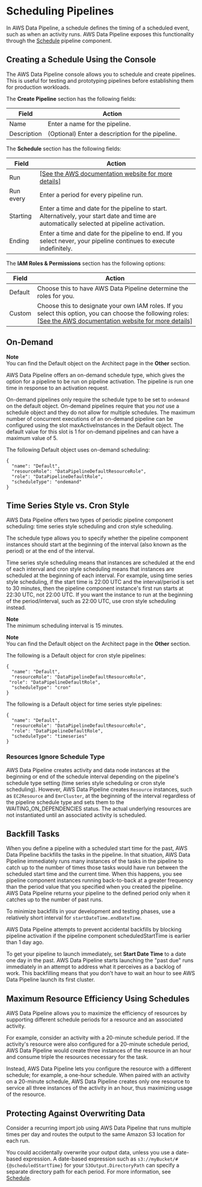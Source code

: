 # Scheduling Pipelines<a name="dp-concepts-schedules"></a>

In AWS Data Pipeline, a schedule defines the timing of a scheduled event, such as when an activity runs\. AWS Data Pipeline exposes this functionality through the [Schedule](dp-object-schedule.md) pipeline component\. 

## Creating a Schedule Using the Console<a name="dp-concepts-creating-schedule"></a>

The AWS Data Pipeline console allows you to schedule and create pipelines\. This is useful for testing and prototyping pipelines before establishing them for production workloads\.

The **Create Pipeline** section has the following fields:


| Field | Action | 
| --- | --- | 
| Name | Enter a name for the pipeline\. | 
| Description |  \(Optional\) Enter a description for the pipeline\.  | 

The **Schedule** section has the following fields:


| Field | Action | 
| --- | --- | 
| Run |  [\[See the AWS documentation website for more details\]](http://docs.aws.amazon.com/datapipeline/latest/DeveloperGuide/dp-concepts-schedules.html)  | 
| Run every  | Enter a period for every pipeline run\. | 
| Starting | Enter a time and date for the pipeline to start\. Alternatively, your start date and time are automatically selected at pipeline activation\. | 
| Ending | Enter a time and date for the pipeline to end\. If you select never, your pipeline continues to execute indefinitely\. | 

The **IAM Roles & Permissions** section has the following options:


| Field | Action | 
| --- | --- | 
| Default | Choose this to have AWS Data Pipeline determine the roles for you\. | 
| Custom | Choose this to designate your own IAM roles\. If you select this option, you can choose the following roles: [\[See the AWS documentation website for more details\]](http://docs.aws.amazon.com/datapipeline/latest/DeveloperGuide/dp-concepts-schedules.html) | 

## On\-Demand<a name="dp-concepts-ondemand"></a>

**Note**  
You can find the Default object on the Architect page in the **Other** section\.

AWS Data Pipeline offers an on\-demand schedule type, which gives the option for a pipeline to be run on pipeline activation\. The pipeline is run one time in response to an activation request\.

On\-demand pipelines only require the schedule type to be set to `ondemand` on the default object\. On\-demand pipelines require that you *not* use a schedule object and they do not allow for multiple schedules\. The maximum number of concurrent executions of an on\-demand pipeline can be configured using the slot maxActiveInstances in the Default object\. The default value for this slot is 1 for on\-demand pipelines and can have a maximum value of 5\.

The following Default object uses on\-demand scheduling:

```
{
  "name": "Default",
  "resourceRole": "DataPipelineDefaultResourceRole",
  "role": "DataPipelineDefaultRole",
  "scheduleType": "ondemand"
}
```

## Time Series Style vs\. Cron Style<a name="dp-concepts-timeseries-cron"></a>

AWS Data Pipeline offers two types of periodic pipeline component scheduling: time series style scheduling and cron style scheduling\. 

The schedule type allows you to specify whether the pipeline component instances should start at the beginning of the interval \(also known as the period\) or at the end of the interval\. 

Time series style scheduling means that instances are scheduled at the end of each interval and cron style scheduling means that instances are scheduled at the beginning of each interval\. For example, using time series style scheduling, if the start time is 22:00 UTC and the interval/period is set to 30 minutes, then the pipeline component instance's first run starts at 22:30 UTC, not 22:00 UTC\. If you want the instance to run at the beginning of the period/interval, such as 22:00 UTC, use cron style scheduling instead\.

**Note**  
The minimum scheduling interval is 15 minutes\.

**Note**  
You can find the Default object on the Architect page in the **Other** section\.

The following is a Default object for cron style pipelines:

```
{
  "name": "Default",
  "resourceRole": "DataPipelineDefaultResourceRole",
 "role": "DataPipelineDefaultRole",
  "scheduleType": "cron"
}
```

The following is a Default object for time series style pipelines:

```
{
  "name": "Default",
  "resourceRole": "DataPipelineDefaultResourceRole",
  "role": "DataPipelineDefaultRole",
  "scheduleType": "timeseries"
}
```

### Resources Ignore Schedule Type<a name="dp-concepts-resources-special-schedule"></a>

 AWS Data Pipeline creates activity and data node instances at the beginning or end of the schedule interval depending on the pipeline's schedule type setting \(time series style scheduling or cron style scheduling\)\. However, AWS Data Pipeline creates `Resource` instances, such as `EC2Resource` and `EmrCluster`, at the beginning of the interval regardless of the pipeline schedule type and sets them to the WAITING\_ON\_DEPENDENCIES status\. The actual underlying resources are not instantiated until an associated activity is scheduled\. 

## Backfill Tasks<a name="dp-concepts-backfills"></a>

When you define a pipeline with a scheduled start time for the past, AWS Data Pipeline backfills the tasks in the pipeline\. In that situation, AWS Data Pipeline immediately runs many instances of the tasks in the pipeline to catch up to the number of times those tasks would have run between the scheduled start time and the current time\. When this happens, you see pipeline component instances running back\-to\-back at a greater frequency than the period value that you specified when you created the pipeline\. AWS Data Pipeline returns your pipeline to the defined period only when it catches up to the number of past runs\. 

To minimize backfills in your development and testing phases, use a relatively short interval for `startDateTime`\.\.`endDateTime`\.

AWS Data Pipeline attempts to prevent accidental backfills by blocking pipeline activation if the pipeline component scheduledStartTime is earlier than 1 day ago\.

To get your pipeline to launch immediately, set **Start Date Time** to a date one day in the past\. AWS Data Pipeline starts launching the "past due" runs immediately in an attempt to address what it perceives as a backlog of work\. This backfilling means that you don't have to wait an hour to see AWS Data Pipeline launch its first cluster\. 

## Maximum Resource Efficiency Using Schedules<a name="dp-concepts-schedule-resources"></a>

AWS Data Pipeline allows you to maximize the efficiency of resources by supporting different schedule periods for a resource and an associated activity\. 

For example, consider an activity with a 20\-minute schedule period\. If the activity's resource were also configured for a 20\-minute schedule period, AWS Data Pipeline would create three instances of the resource in an hour and consume triple the resources necessary for the task\. 

Instead, AWS Data Pipeline lets you configure the resource with a different schedule; for example, a one\-hour schedule\. When paired with an activity on a 20\-minute schedule, AWS Data Pipeline creates only one resource to service all three instances of the activity in an hour, thus maximizing usage of the resource\.

## Protecting Against Overwriting Data<a name="dp-overwrite-data"></a>

Consider a recurring import job using AWS Data Pipeline that runs multiple times per day and routes the output to the same Amazon S3 location for each run\. 

You could accidentally overwrite your output data, unless you use a date\-based expression\. A date\-based expression such as `s3://myBucket/#{@scheduledStartTime}` for your `S3Output.DirectoryPath` can specify a separate directory path for each period\. For more information, see [Schedule](dp-object-schedule.md)\.
